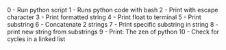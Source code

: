 0 - Run python script
1 - Runs python code with bash
2 - Print with escape character
3 - Print formatted string
4 - Print float to terminal
5 - Print substring
6 - Concatenate 2 strings
7 - Print specific substring in string
8 - print new string from substrings
9 - Print: The zen of python
10 - Check for cycles in a linked list
